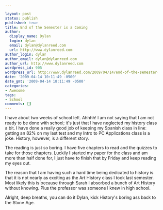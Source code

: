 ```yaml
---

layout: post
status: publish
published: true
title: End of the Semester is a Coming
author:
  display_name: Dylan
  login: dylan
  email: dylan@dylanreed.com
  url: http://www.dylanreed.com
author_login: dylan
author_email: dylan@dylanreed.com
author_url: http://www.dylanreed.com
wordpress_id: 905
wordpress_url: http://www.dylanreed.com/2009/04/14/end-of-the-semester-is-a-coming/
date: '2009-04-14 10:11:49 -0500'
date_gmt: '2009-04-14 18:11:49 -0500'
categories:
- Awesome
tags:
- School
comments: []
---
```


I have about two weeks of school left. Ahhhh! I am not saying that I am not ready to be done with school; it's just that I have neglected my history class a bit. I have done a really good job of keeping my Spanish class in line: getting an 82% on my last test and my Intro to PC Applications class is a joke. History, however, is a different story.

The reading is just so boring. I have five chapters to read and the quizzes to take for those chapters. Luckily I started my paper for the class and am more than half done for, I just have to finish that by Friday and keep reading my eyes out.

The reason that I am having such a hard time being dedicated to history is that it is not nearly as exciting as the Art History class I took last semester. Most likely this is because through Sarah I absorbed a bunch of Art History without knowing. Plus the professor was someone I knew in high school.

Alright, deep breaths, you can do it Dylan, kick History's boring ass back to the Stone Age.
